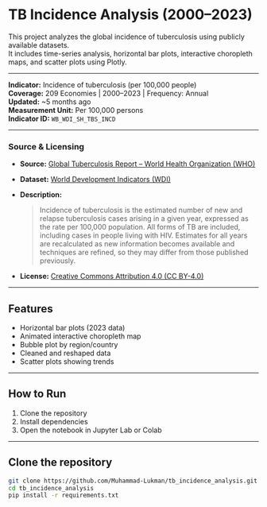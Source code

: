 # TB Incidence Analysis (2000–2023)

This project analyzes the global incidence of tuberculosis using publicly available datasets.  
It includes time-series analysis, horizontal bar plots, interactive choropleth maps, and scatter plots using Plotly.

---

**Indicator:** Incidence of tuberculosis (per 100,000 people)  
**Coverage:** 209 Economies | 2000–2023 | Frequency: Annual  
**Updated:** ~5 months ago  
**Measurement Unit:** Per 100,000 persons  
**Indicator ID:** `WB_WDI_SH_TBS_INCD`

---

### Source & Licensing

- **Source:** [Global Tuberculosis Report – World Health Organization (WHO)](https://www.who.int/teams/global-tuberculosis-programme/data)
- **Dataset:** [World Development Indicators (WDI)](https://data360.worldbank.org/en/indicator/WB_WDI_SH_TBS_INCD?view=bar)
- **Description:**  
  > Incidence of tuberculosis is the estimated number of new and relapse tuberculosis cases arising in a given year, expressed as the rate per 100,000 population. All forms of TB are included, including cases in people living with HIV. Estimates for all years are recalculated as new information becomes available and techniques are refined, so they may differ from those published previously.

- **License:** [Creative Commons Attribution 4.0 (CC BY-4.0)](https://creativecommons.org/licenses/by/4.0/)

---

## Features
- Horizontal bar plots (2023 data)
- Animated interactive choropleth map
- Bubble plot by region/country
- Cleaned and reshaped data
- Scatter plots showing trends

---

## How to Run
1. Clone the repository
2. Install dependencies
3. Open the notebook in Jupyter Lab or Colab

---

## Clone the repository

```bash
git clone https://github.com/Muhammad-Lukman/tb_incidence_analysis.git
cd tb_incidence_analysis
pip install -r requirements.txt
```
